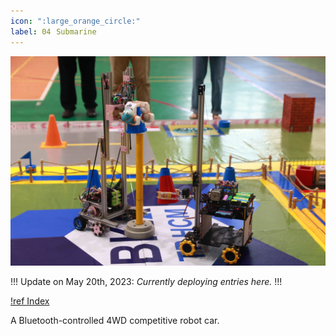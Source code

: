 ```yaml
---
icon: ":large_orange_circle:"
label: 04⠀Submarine
---
```

![](/projects/04-submarine/media/intro-submarine.JPG)

!!!
Update on May 20th, 2023: *Currently deploying entries here.*
!!!

[!ref Index](/projects/04-submarine/04-10-19-about-the-project/04-10-index.md)

A Bluetooth-controlled 4WD competitive robot car.